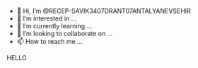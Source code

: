 - 👋 Hi, I’m @RECEP-SAVIK3407DRANT07ANTALYANEVSEHIR
- 👀 I’m interested in ...
- 🌱 I’m currently learning ...
- 💞️ I’m looking to collaborate on ...
- 📫 How to reach me ...

<!---
RECEP-SAVIK3407DRANT07ANTALYANEVSEHIR/RECEP-SAVIK3407DRANT07ANTALYANEVSEHIR is a ✨ special ✨ repository because its `README.md` (this file) appears on your GitHub profile.
You can click the Preview link to take a look at your changes.
--->HELLO
